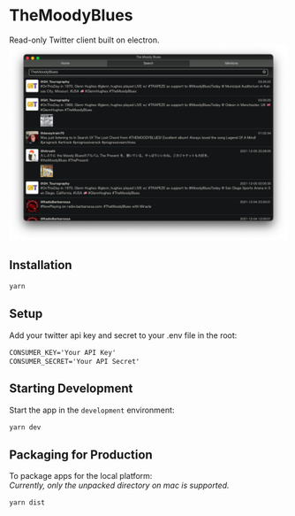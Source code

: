 # TheMoodyBlues

Read-only Twitter client built on electron.
![screenshot](/screenshot.png)

## Installation

```bash
yarn
```


## Setup

Add your twitter api key and secret to your .env file in the root:
```
CONSUMER_KEY='Your API Key'
CONSUMER_SECRET='Your API Secret'
```


## Starting Development

Start the app in the `development` environment:
```bash
yarn dev
```


## Packaging for Production

To package apps for the local platform:<br>
*Currently, only the unpacked directory on mac is supported.*
```bash
yarn dist
```
